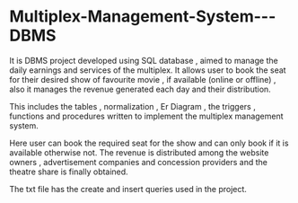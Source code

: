 # Multiplex-Management-System---DBMS

It is DBMS project developed using SQL database , aimed to manage the daily earnings and services of the multiplex. It allows user to book the seat for their desired show of favourite movie , if available (online or offline) , also it manages the revenue generated each day and their distribution.

This includes the tables , normalization , Er Diagram , the triggers , functions and procedures written to implement the multiplex management system.

Here user can book the required seat for the show and can only book if it is available otherwise not.
The revenue is distributed among the website owners , advertisement companies and concession providers and the theatre share is finally obtained.

The txt file has the create and insert queries used in the project.
